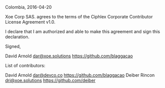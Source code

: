 Colombia, 2016-04-20

Xoe Corp SAS. agrees to the terms of the Ciphlex Corporate Contributor License
Agreement v1.0.

I declare that I am authorized and able to make this agreement and sign this
declaration.

Signed,

David Arnold dar@xoe.solutions https://github.com/blaggacao

List of contributors:

David Arnold dar@devco.co https://github.com/blaggacao
Deiber Rincon dri@xoe.solutions https://github.com/deiber
